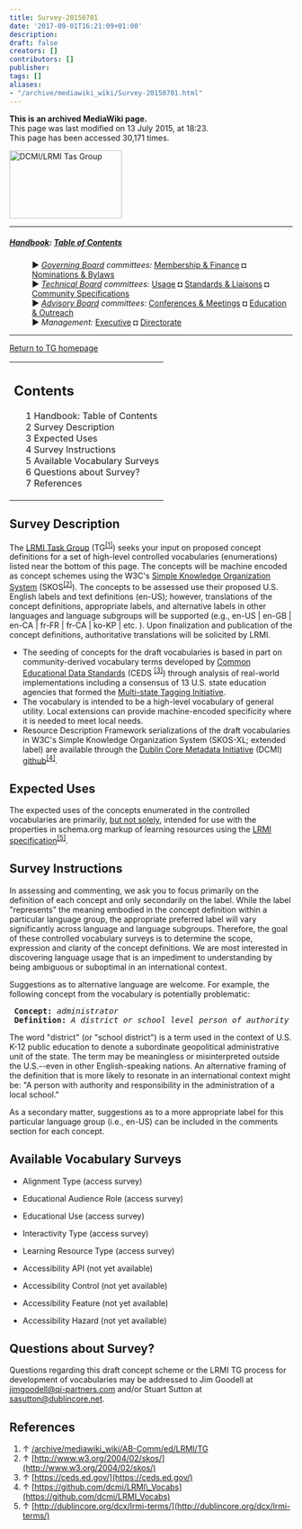 ```yaml
---
title: Survey-20150701
date: '2017-09-01T16:21:09+01:00'
description: 
draft: false
creators: []
contributors: []
publisher: 
tags: []
aliases:
- "/archive/mediawiki_wiki/Survey-20150701.html"
---
```


 **This is an archived MediaWiki page.**  
This page was last modified on 13 July 2015, at 18:23.  
This page has been accessed 30,171 times.

[<img alt="DCMI/LRMI Tas Group" src="/archive/mediawiki_wiki/images/DC-LRMI_TG.png" width="200" height="121">](/archive/mediawiki_wiki/images/DC-LRMI_TG.png "DCMI/LRMI Tas Group")

* * *

##### [Handbook](/archive/mediawiki_wiki/DCMI_Handbook "DCMI Handbook"): [Table of Contents](/archive/mediawiki_wiki/DCMI_Handbook/ "DCMI Handbook") 
<dl>
<dd> ► <i><a href="/mediawiki_wiki/DCMI_Governing_Board.md" title="DCMI Governing Board">Governing Board</a> committees:</i> <a href="/mediawiki_wiki/DCMI_Governing_Board/finance.md" title="DCMI Governing Board/finance">Membership &amp; Finance</a> ◘ <a href="/mediawiki_wiki/DCMI_Governing_Board/nominations.md" title="DCMI Governing Board/nominations">Nominations &amp; Bylaws</a> 
</dd>
<dd> ► <i><a href="/mediawiki_wiki/DCMI_Technical_Board.md" title="DCMI Technical Board">Technical Board</a> committees:</i> <a href="/mediawiki_wiki/DCMI_Technical_Board/usage.md" title="DCMI Technical Board/usage">Usage</a> ◘ <a href="/mediawiki_wiki/DCMI_Technical_Board/standards.md" title="DCMI Technical Board/standards">Standards &amp; Liaisons</a> ◘ <a href="/mediawiki_wiki/DCMI_Technical_Board/specifications.md" title="DCMI Technical Board/specifications">Community Specifications</a>
</dd>
<dd> ► <i><a href="/mediawiki_wiki/DCMI_Advisory_Board.md" title="DCMI Advisory Board">Advisory Board</a> committees:</i> <a href="/mediawiki_wiki/DCMI_Advisory_Board/meetings.md" title="DCMI Advisory Board/meetings">Conferences &amp; Meetings</a> ◘ <a href="/mediawiki_wiki/DCMI_Advisory_Board/documentation.md" title="DCMI Advisory Board/documentation">Education &amp; Outreach</a>
</dd>
<dd> ► <i>Management:</i> <a href="/mediawiki_wiki/Exec_Committee.md" title="Exec Committee">Executive</a> ◘ <a href="/mediawiki_wiki/Exec_Committee/directorate.md" title="Exec Committee/directorate">Directorate</a>
</dd>
</dl>

* * *

[Return to TG homepage](/archive/mediawiki_wiki/AB-Comm/ed/LRMI/TG "AB-Comm/ed/LRMI/TG")

<table id="toc" class="toc">
  <tr>
    <td>
      <div id="toctitle">
        <h2>Contents</h2>
      </div>
      <ul>
        <li class="toclevel-1"><a href="#Handbook:_Table_of_Contents"><span class="tocnumber">1</span> <span class="toctext">Handbook: Table of Contents</span></a></li>
        <li class="toclevel-1 tocsection-1"><a href="#Survey_Description"><span class="tocnumber">2</span> <span class="toctext">Survey Description</span></a></li>
        <li class="toclevel-1 tocsection-2"><a href="#Expected_Uses"><span class="tocnumber">3</span> <span class="toctext">Expected Uses</span></a></li>
        <li class="toclevel-1 tocsection-3"><a href="#Survey_Instructions"><span class="tocnumber">4</span> <span class="toctext">Survey Instructions</span></a></li>
        <li class="toclevel-1 tocsection-4"><a href="#Available_Vocabulary_Surveys"><span class="tocnumber">5</span> <span class="toctext">Available Vocabulary Surveys</span></a></li>
        <li class="toclevel-1 tocsection-5"><a href="#Questions_about_Survey.3F"><span class="tocnumber">6</span> <span class="toctext">Questions about Survey?</span></a></li>
        <li class="toclevel-1 tocsection-6"><a href="#References"><span class="tocnumber">7</span> <span class="toctext">References</span></a></li>
      </ul>
    </td>
  </tr>
</table>


## Survey Description 

The [LRMI Task Group](/archive/mediawiki_wiki/AB-Comm/ed/LRMI/TG) (TG<sup id="cite_ref-0" class="reference"><a href="#cite_note-0">[1]</a></sup>) seeks your input on proposed concept definitions for a set of high-level controlled vocabularies (enumerations) listed near the bottom of this page. The concepts will be machine encoded as concept schemes using the W3C's [Simple Knowledge Organization System](http://www.w3.org/2004/02/skos/) (SKOS<sup id="cite_ref-1" class="reference"><a href="#cite_note-1">[2]</a></sup>). The concepts to be assessed use their proposed U.S. English labels and text definitions (en-US); however, translations of the concept definitions, appropriate labels, and alternative labels in other languages and language subgroups will be supported (e.g., en-US | en-GB | en-CA | fr-FR | fr-CA | ko-KP | etc. ). Upon finalization and publication of the concept definitions, authoritative translations will be solicited by LRMI.

- The seeding of concepts for the draft vocabularies is based in part on community-derived vocabulary terms developed by [Common Educational Data Standards](https://ceds.ed.gov/) (CEDS <sup id="cite_ref-2" class="reference"><a href="#cite_note-2">[3]</a></sup>) through analysis of real-world implementations including a consensus of 13 U.S. state education agencies that formed the [Multi-state Tagging Initiative](http://www.google.com/url?sa=t&rct=j&q=&esrc=s&source=web&cd=1&cad=rja&uact=8&ved=0CB8QFjAA&url=http%3A%2F%2Fprograms.ccsso.org%2Flink%2FMultiStateContentTaggingInitiativeMetadataSpecificationV1.docx&ei=GVGeVYycJNO6ogSNnYn4Bg&usg=AFQjCNE_Xp2CfaEub82jkRT5V4NXFBIE1g&sig2=FBLG2xB53Akfn3GdJgPfnQ&bvm=bv.96952980,d.cGU).
- The vocabulary is intended to be a high-level vocabulary of general utility. Local extensions can provide machine-encoded specificity where it is needed to meet local needs.
- Resource Description Framework serializations of the draft vocabularies in W3C's Simple Knowledge Organization System (SKOS-XL; extended label) are available through the [Dublin Core Metadata Initiative](http://dublincore.org) (DCMI) [github](https://github.com/dcmi/LRMI_Vocabs)<sup id="cite_ref-3" class="reference"><a href="#cite_note-3">[4]</a></sup>.

## Expected Uses 

The expected uses of the concepts enumerated in the controlled vocabularies are primarily, <u>but not solely</u>, intended for use with the properties in schema.org markup of learning resources using the [LRMI specification](http://dublincore.org/dcx/lrmi-terms/)<sup id="cite_ref-4" class="reference"><a href="#cite_note-4">[5]</a></sup>.

## Survey Instructions 

In assessing and commenting, we ask you to focus primarily on the definition of each concept and only secondarily on the label. While the label "represents" the meaning embodied in the concept definition within a particular language group, the appropriate preferred label will vary significantly across language and language subgroups. Therefore, the goal of these controlled vocabulary surveys is to determine the scope, expression and clarity of the concept definitions. We are most interested in discovering language usage that is an impediment to understanding by being ambiguous or suboptimal in an international context.

Suggestions as to alternative language are welcome. For example, the following concept from the vocabulary is potentially problematic:

<pre> <strong>Concept:</strong> <em>administrator</em><br> <strong>Definition:</strong> <em>A district or school level person of authority and responsibility.</em>
</pre>

The word "district" (or "school district") is a term used in the context of U.S. K-12 public education to denote a subordinate geopolitical administrative unit of the state. The term may be meaningless or misinterpreted outside the U.S.--even in other English-speaking nations. An alternative framing of the definition that is more likely to resonate in an international context might be: "A person with authority and responsibility in the administration of a local school."

As a secondary matter, suggestions as to a more appropriate label for this particular language group (i.e., en-US) can be included in the comments section for each concept.

## Available Vocabulary Surveys 

- Alignment Type (access survey)
- Educational Audience Role (access survey)
- Educational Use (access survey)
- Interactivity Type (access survey)
- Learning Resource Type (access survey)

- Accessibility API (not yet available)
- Accessibility Control (not yet available)
- Accessibility Feature (not yet available)
- Accessibility Hazard (not yet available)

## Questions about Survey? 

Questions regarding this draft concept scheme or the LRMI TG process for development of vocabularies may be addressed to Jim Goodell at jimgoodell@qi-partners.com and/or Stuart Sutton at sasutton@dublincore.net.

## References 

1. ↑ [/archive/mediawiki_wiki/AB-Comm/ed/LRMI/TG](/archive/mediawiki_wiki/AB-Comm/ed/LRMI/TG)
2. ↑ [http://www.w3.org/2004/02/skos/](http://www.w3.org/2004/02/skos/)
3. ↑ [https://ceds.ed.gov/](https://ceds.ed.gov/)
4. ↑ [https://github.com/dcmi/LRMI\_Vocabs](https://github.com/dcmi/LRMI_Vocabs)
5. ↑ [http://dublincore.org/dcx/lrmi-terms/](http://dublincore.org/dcx/lrmi-terms/)

